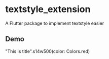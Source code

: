# textstyle_extension

A Flutter package to implement textstyle easier

## Demo
"This is title".s14w500(color: Colors.red)

